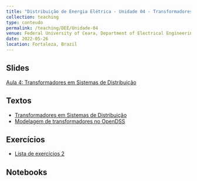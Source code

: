 ```yaml
---
title: "Distribuição de Energia Elétrica - Unidade 04 - Transformadores"
collection: teaching
type: conteudo
permalink: /teaching/DEE/Unidade-04
venue: Federal University of Ceara, Department of Electrical Engineering
date: 2022-05-26
location: Fortaleza, Brazil
---
```


## Slides
[Aula 4: Transformadores em Sistemas de Distribuição](https://drive.google.com/file/d/1m57Fp6ONw2zHFyj2Y1rsUVbn4CjcKkC-/view?usp=sharing)

## Textos
- [Transformadores em Sistemas de Distribuição](https://drive.google.com/file/d/1xSYS2DgYV4M6f2vMv4PawqeM-WbAt4ax/view?usp=sharing)
- [Modelagem de transformadores no OpenDSS](https://drive.google.com/file/d/1kaEAmBGRzc3IQw2se8Ci8bGF5qSvynB9/view?usp=sharing)

## Exercícios
 - [Lista de exercícios 2](https://drive.google.com/file/d/1j5hUpvTUhOPNzsLvdoJSt7FzsGzai-UE/view?usp=sharing)

## Notebooks

